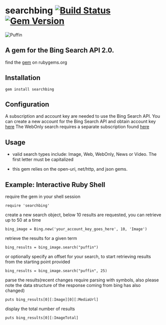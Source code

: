 searchbing [![Build Status](https://travis-ci.org/rcullito/searchbing.png?branch=master)](https://travis-ci.org/rcullito/searchbing) [![Gem Version](https://badge.fury.io/rb/searchbing.png)](http://badge.fury.io/rb/searchbing)
=========


![Puffin](http://static.guim.co.uk/sys-images/Environment/Pix/pictures/2008/07/29/puffin1.jpg)


A gem for the Bing Search API 2.0.
-------------
find the [gem](https://rubygems.org/gems/searchbing) on rubygems.org



## Installation
    gem install searchbing


Configuration
-------------
A subscription and account key are needed to use the Bing Search API. You can create a new account for the Bing Search API and obtain account key [here](https://datamarket.azure.com/dataset/bing/search) 
The WebOnly search requires a separate subscription found [here](https://datamarket.azure.com/dataset/bing/searchweb)

## Usage

- valid search types include: Image, Web, WebOnly, News or Video. The first letter must be capitalized  

- this gem relies on the open-uri, net/http, and json gems.

Example: Interactive Ruby Shell
----------
require the gem in your shell session

   	require 'searchbing'
create a new search object, below 10 results are requested, you can retrieve up to 50 at a time

	bing_image = Bing.new('your_account_key_goes_here', 10, 'Image')
retrieve the results for a given term

	bing_results = bing_image.search("puffin")

or optionally specify an offset for your search, to start retrieving results from the starting point provided

    bing_results = bing_image.search("puffin", 25)

parse the results(recent changes require parsing with symbols, also please note the data structure of the response coming from bing has also changed)
 
    puts bing_results[0][:Image][0][:MediaUrl]

display the total number of results

    puts bing_results[0][:ImageTotal]

